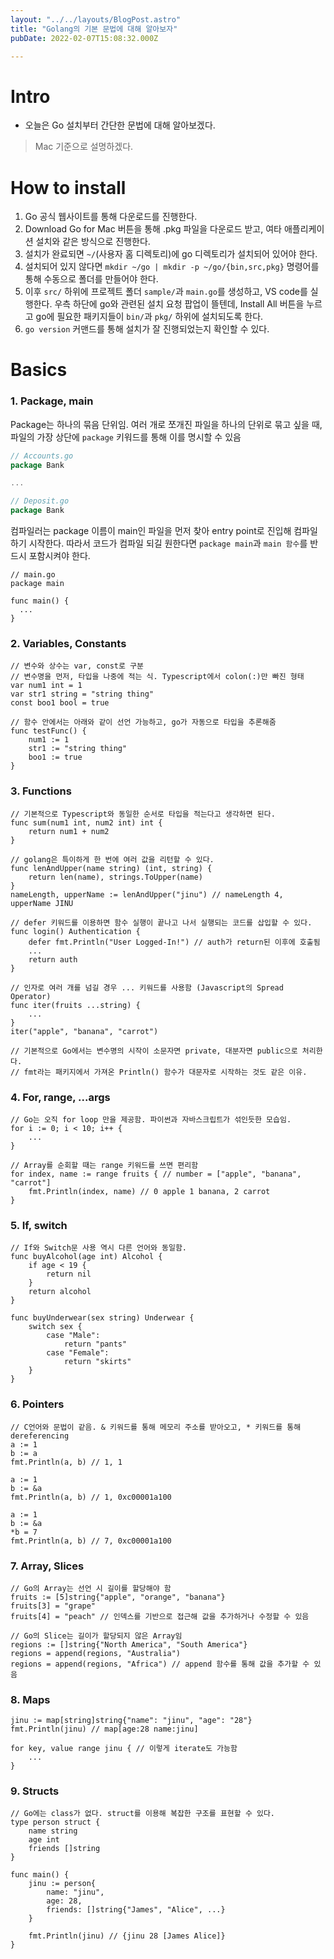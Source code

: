 ```yaml
---
layout: "../../layouts/BlogPost.astro"
title: "Golang의 기본 문법에 대해 알아보자"
pubDate: 2022-02-07T15:08:32.000Z

---
```


# Intro

- 오늘은 Go 설치부터 간단한 문법에 대해 알아보겠다.

> Mac 기준으로 설명하겠다.

# How to install

1. Go 공식 웹사이트를 통해 다운로드를 진행한다.
2. Download Go for Mac 버튼을 통해 .pkg 파일을 다운로드 받고, 여타 애플리케이션 설치와 같은 방식으로 진행한다.
3. 설치가 완료되면 `~/`(사용자 홈 디렉토리)에 go 디렉토리가 설치되어 있어야 한다.
4. 설치되어 있지 않다면 `mkdir ~/go | mkdir -p ~/go/{bin,src,pkg}` 명령어를 통해 수동으로 폴더를 만들어야 한다.
5. 이후 `src/` 하위에 프로젝트 폴더 `sample/`과 `main.go`를 생성하고, VS code를 실행한다. 우측 하단에 go와 관련된 설치 요청 팝업이 뜰텐데, Install All 버튼을 누르고 go에 필요한 패키지들이 `bin/`과 `pkg/` 하위에 설치되도록 한다.
6. `go version` 커맨드를 통해 설치가 잘 진행되었는지 확인할 수 있다.

# Basics

### 1. Package, main

Package는 하나의 묶음 단위임. 여러 개로 쪼개진 파일을 하나의 단위로 묶고 싶을 때, 파일의 가장 상단에 `package` 키워드를 통해 이를 명시할 수 있음

```go
// Accounts.go
package Bank

...

// Deposit.go
package Bank

``` 

컴파일러는 package 이름이 main인 파일을 먼저 찾아 entry point로 진입해 컴파일하기 시작한다. 따라서 코드가 컴파일 되길 원한다면 `package main`과 `main 함수`를 반드시 포함시켜야 한다.

    // main.go
    package main
    
    func main() {
      ...
    }
    

### 2. Variables, Constants

    // 변수와 상수는 var, const로 구분
    // 변수명을 먼저, 타입을 나중에 적는 식. Typescript에서 colon(:)만 빠진 형태
    var num1 int = 1
    var str1 string = "string thing"
    const boo1 bool = true
    
    // 함수 안에서는 아래와 같이 선언 가능하고, go가 자동으로 타입을 추론해줌
    func testFunc() {
    	num1 := 1
    	str1 := "string thing"
    	boo1 := true
    }
    

### 3. Functions

    // 기본적으로 Typescript와 동일한 순서로 타입을 적는다고 생각하면 된다.
    func sum(num1 int, num2 int) int {
    	return num1 + num2
    }
    
    // golang은 특이하게 한 번에 여러 값을 리턴할 수 있다.
    func lenAndUpper(name string) (int, string) {
    	return len(name), strings.ToUpper(name)
    }
    nameLength, upperName := lenAndUpper("jinu") // nameLength 4, upperName JINU
    
    // defer 키워드를 이용하면 함수 실행이 끝나고 나서 실행되는 코드를 삽입할 수 있다.
    func login() Authentication {
    	defer fmt.Println("User Logged-In!") // auth가 return된 이후에 호출됨
    	...
    	return auth	
    }
    
    // 인자로 여러 개를 넘길 경우 ... 키워드를 사용함 (Javascript의 Spread Operator)
    func iter(fruits ...string) {
    	...
    }
    iter("apple", "banana", "carrot")
    
    // 기본적으로 Go에서는 변수명의 시작이 소문자면 private, 대분자면 public으로 처리한다.
    // fmt라는 패키지에서 가져온 Println() 함수가 대문자로 시작하는 것도 같은 이유.
    

### 4. For, range, ...args

    // Go는 오직 for loop 만을 제공함. 파이썬과 자바스크립트가 섞인듯한 모습임.
    for i := 0; i < 10; i++ {
    	...
    }
    
    // Array를 순회할 때는 range 키워드를 쓰면 편리함
    for index, name := range fruits { // number = ["apple", "banana", "carrot"]
    	fmt.Println(index, name) // 0 apple 1 banana, 2 carrot
    }
    

### 5. If, switch

    // If와 Switch문 사용 역시 다른 언어와 동일함.
    func buyAlcohol(age int) Alcohol {
    	if age < 19 {
    		return nil
    	}
    	return alcohol
    }
    
    func buyUnderwear(sex string) Underwear {
    	switch sex {
    		case "Male":
    			return "pants"
    		case "Female":
    			return "skirts"
    	}
    }
    

### 6. Pointers

    // C언어와 문법이 같음. & 키워드를 통해 메모리 주소를 받아오고, * 키워드를 통해 dereferencing
    a := 1
    b := a
    fmt.Println(a, b) // 1, 1
    
    a := 1
    b := &a
    fmt.Println(a, b) // 1, 0xc00001a100
    
    a := 1
    b := &a
    *b = 7
    fmt.Println(a, b) // 7, 0xc00001a100
    

### 7. Array, Slices

    // Go의 Array는 선언 시 길이를 할당해야 함
    fruits := [5]string{"apple", "orange", "banana"}
    fruits[3] = "grape"
    fruits[4] = "peach" // 인덱스를 기반으로 접근해 값을 추가하거나 수정할 수 있음
    
    // Go의 Slice는 길이가 할당되지 않은 Array임
    regions := []string{"North America", "South America"}
    regions = append(regions, "Australia")
    regions = append(regions, "Africa") // append 함수를 통해 값을 추가할 수 있음
    

### 8. Maps

    jinu := map[string]string{"name": "jinu", "age": "28"}
    fmt.Println(jinu) // map[age:28 name:jinu]
    
    for key, value range jinu { // 이렇게 iterate도 가능함
    	...
    }
    

### 9. Structs

    // Go에는 class가 없다. struct를 이용해 복잡한 구조를 표현할 수 있다.
    type person struct {
    	name string
    	age int
    	friends []string
    }
    
    func main() {
    	jinu := person{
    		name: "jinu",
    		age: 28,
    		friends: []string{"James", "Alice", ...}
    	}
    
    	fmt.Println(jinu) // {jinu 28 [James Alice]}
    }
    
